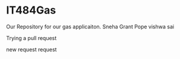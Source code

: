# IT484Gas
Our Repository for our gas applicaiton.
Sneha
Grant Pope
vishwa
sai

Trying a pull request

new request
request
